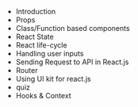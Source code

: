 - Introduction
- Props
- Class/Function based components
- React State
- React life-cycle
- Handling user inputs
- Sending Request to API in React.js
- Router
- Using UI kit for react.js
- quiz
- Hooks & Context

